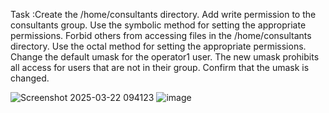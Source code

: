 Task :Create the /home/consultants directory. Add write permission to the consultants group. Use the symbolic method for setting the appropriate permissions.
Forbid others from accessing files in the /home/consultants directory. Use the octal method for setting the appropriate permissions. Change the default umask 
for the operator1 user. The new umask prohibits all access for users that are not in their group. Confirm that the umask is changed.

![Screenshot 2025-03-22 094123](https://github.com/user-attachments/assets/644803de-985e-4ae5-8ee5-7890794a873f)
![image](https://github.com/user-attachments/assets/9e456943-98cf-4814-85c6-0beee3511b06)
